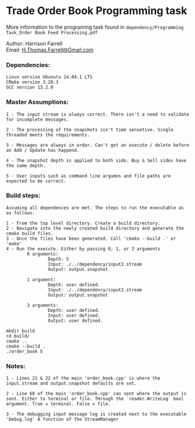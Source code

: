 # Trade Order Book Programming task

More information to the programing task found in `dependency/Programming Task_Order Book Feed Processing.pdf`

Author: Harrison Farrell\
Email: H.Thomas.Farrell@Gmail.com

### Dependencies:
    Linux version Ubunutu 24.04.1 LTS
    CMake version 3.28.3
    GCC version 13.2.0

### Master Assumptions:
    1 - The input stream is always correct. There isn't a need to validate for incomplete messages.

    2 - The processing of the snapshots isn't time sensetive. Single threaded meets the requirements.

    3 - Messages are always in order. Can't get an execute / delete before an Add / Update has happend.

    4 - The snapshot depth is applied to both side. Buy & Sell sides have the same depth.

    5 - User inputs such as command line argumes and file paths are expected to be correct.

### Build steps:
    Assuming all dependences are met. The steps to run the executable as as follows.

    1 - From the top level directory. Create a build directory.
    2 - Navigate into the newly created build directory and generate the cmake build files.
    3 - Once the files have been generated. Call 'cmake --build .' or 'make'
    4 - Run the execute. Either by passing 0, 1, or 3 arguments
            0 arguments:
                    Depth: 5
                    Input: ./../dependency/input2.stream
                    Output: output.snapshot

            1 argument:
                    Depth: user defined.
                    Input: ./../dependency/input2.stream
                    Output: output.snapshot

            3 arguments:
                    Depth: user defined.
                    Input: user defined.
                    Output: user defined.

    mkdir build  
    cd build/
    cmake ..
    cmake --build .
    ./order_book 5
    
### Notes:
    1 - Lines 21 & 22 of the main 'order_book.cpp' is where the input.stream and output.snapshot defaults are set.

    2 - Line 60 of the main 'order_book.cpp' can sent where the output is sent. Either to terminal or file. THrough the `reader.WriteLog` bool argument. True = terminal. False = file.

    3 - The debugging input message log is created next to the executable 'Debug.log' A function of the StreamManager

